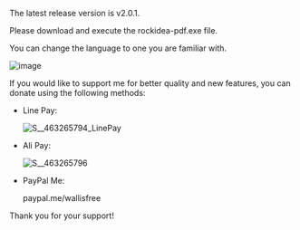The latest release version is v2.0.1.  

Please download and execute the rockidea-pdf.exe file.  

You can change the language to one you are familiar with.  

![image](https://github.com/wallishuang/rockidea-pdf/assets/20389849/f885b896-1ee9-4c0a-9a35-0a9f2b4b3464)

If you would like to support me for better quality and new features, you can donate using the following methods:

- Line Pay:
  
  ![S__463265794_LinePay](https://github.com/wallishuang/rockidea-pdf/assets/20389849/e324a3d0-1239-4117-b9a0-a71d7c4998e6)

- Ali Pay:

  ![S__463265796](https://github.com/wallishuang/rockidea-pdf/assets/20389849/b036aed4-8bf9-4d4a-b4e9-d5418d7a9933)

- PayPal Me:

  paypal.me/wallisfree


Thank you for your support!

